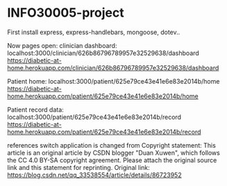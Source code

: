 # INFO30005-project

First install express, express-handlebars, mongoose, dotev..

Now pages open:
clinician dashboard: localhost:3000/clinician/626b86796789957e32529638/dashboard
https://diabetic-at-home.herokuapp.com/clinician/626b86796789957e32529638/dashboard

Patient home: localhost:3000/patient/625e79ce43e41e6e83e2014b/home
https://diabetic-at-home.herokuapp.com/patient/625e79ce43e41e6e83e2014b/home

Patient record data: localhost:3000/patient/625e79ce43e41e6e83e2014b/record
https://diabetic-at-home.herokuapp.com/patient/625e79ce43e41e6e83e2014b/record

references
switch application is changed from
Copyright statement: This article is an original article by CSDN blogger "Duan Xuwen", which follows the CC 4.0 BY-SA copyright agreement. Please attach the original source link and this statement for reprinting.
Original link: https://blog.csdn.net/qq_33538554/article/details/86723952

